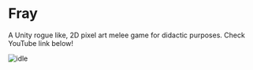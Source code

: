 # Fray
A Unity rogue like, 2D pixel art melee game for didactic purposes. Check YouTube link below!

![idle](https://user-images.githubusercontent.com/31132987/216133317-6dc5b1ce-735d-4be6-8221-13b8a7e4c478.gif)
